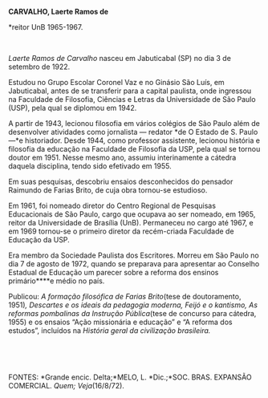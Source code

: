 **CARVALHO, Laerte Ramos de**

\*reitor UnB 1965-1967.

 

*Laerte Ramos de Carvalho* nasceu em Jabuticabal (SP) no dia 3 de
setembro de 1922.

Estudou no Grupo Escolar Coronel Vaz e no Ginásio São Luís, em
Jabuticabal, antes de se transferir para a capital paulista, onde
ingressou na Faculdade de Filosofia, Ciências e Letras da Universidade
de São Paulo (USP), pela qual se diplomou em 1942.

A partir de 1943, lecionou filosofia em vários colégios de São Paulo
além de desenvolver atividades como jornalista — redator *de O Estado de
S. Paulo —*e historiador. Desde 1944, como professor assistente,
lecionou história e filosofia da educação na Faculdade de Filosofia da
USP, pela qual se tornou doutor em 1951. Nesse mesmo ano, assumiu
interinamente a cátedra daquela disciplina, tendo sido efetivado em
1955.

Em suas pesquisas, descobriu ensaios desconhecidos do pensador Raimundo
de Farias Brito, de cuja obra tornou-se estudioso.

Em 1961, foi nomeado diretor do Centro Regional de Pesquisas
Educacionais de São Paulo, cargo que ocupava ao ser nomeado, em 1965,
reitor da Universidade de Brasília (UnB). Permaneceu no cargo até 1967,
e em 1969 tornou-se o primeiro diretor da recém-criada Faculdade de
Educação da USP.

Era membro da Sociedade Paulista dos Escritores. Morreu em São Paulo no
dia 7 de agosto de 1972, quando se preparava para apresentar ao Conselho
Estadual de Educação um parecer sobre a reforma dos ensinos
primário****e médio no país.

Publicou: *A* *formação filosófica de Farias* *Brito*(tese de
doutoramento, 1951)*, Descartes e os ideais da pedagogia moderna, Feijó
e* *o kantismo, As reformas pombalinas da Instrução Pública*(tese de
concurso para cátedra, 1955) e os ensaios “Ação missionária e educação”
e “A reforma dos estudos”, incluídos na *História geral da civilização
brasileira.*

 

 

FONTES: *Grande encic. Delta;*MELO, L. *Dic.;*SOC. BRAS. EXPANSÃO
COMERCIAL. *Quem; Veja*(16/8/72).

 
